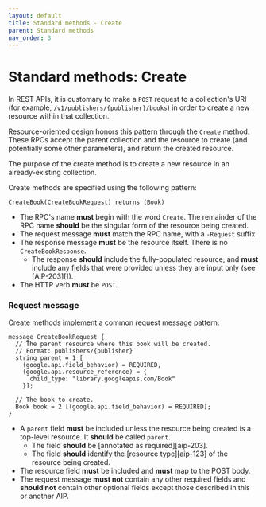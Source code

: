 ```yaml
---
layout: default
title: Standard methods - Create
parent: Standard methods
nav_order: 3
---
```


# Standard methods: Create

In REST APIs, it is customary to make a `POST` request to a collection's URI (for example, `/v1/publishers/{publisher}/books`) in order to create a new resource within that collection.

Resource-oriented design honors this pattern through the `Create` method. These RPCs accept the parent collection and the resource to create (and potentially some other parameters), and return the created resource.

The purpose of the create method is to create
a new resource in an already-existing collection.

Create methods are specified using the following pattern:

```
CreateBook(CreateBookRequest) returns (Book) 
```

- The RPC's name **must** begin with the word `Create`. The remainder of the RPC name **should** be the singular form of the resource being created.
- The request message **must** match the RPC name, with a `-Request` suffix.
- The response message **must** be the resource itself. There is no `CreateBookResponse`.
  - The response **should** include the fully-populated resource, and **must**
    include any fields that were provided unless they are input only (see
    [AIP-203][]).
- The HTTP verb **must** be `POST`.

### Request message

Create methods implement a common request message pattern:

```
message CreateBookRequest {
  // The parent resource where this book will be created.
  // Format: publishers/{publisher}
  string parent = 1 [
    (google.api.field_behavior) = REQUIRED,
    (google.api.resource_reference) = {
      child_type: "library.googleapis.com/Book"
    }];

  // The book to create.
  Book book = 2 [(google.api.field_behavior) = REQUIRED];
}
```

- A `parent` field **must** be included unless the resource being created is a
  top-level resource. It **should** be called `parent`.
  - The field **should** be [annotated as required][aip-203].
  - The field **should** identify the [resource type][aip-123] of the resource
    being created.
- The resource field **must** be included and **must** map to the POST body.
- The request message **must not** contain any other required fields and
  **should not** contain other optional fields except those described in this
  or another AIP.

